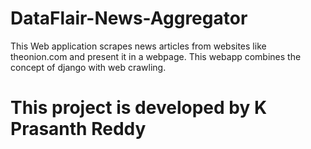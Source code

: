# DataFlair-News-Aggregator
This Web application scrapes news articles from websites like theonion.com and present it in a webpage. This webapp combines the concept of django with web crawling. 
# This project is developed by K Prasanth Reddy

